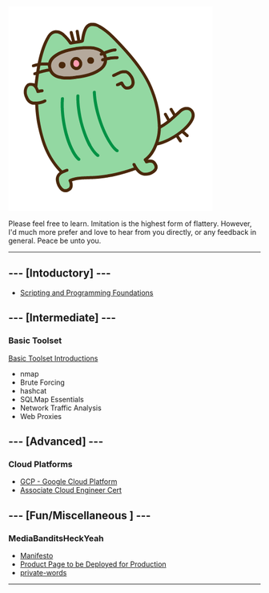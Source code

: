
![cactaur-pusheen](./img/cactaur-pusheen.png)

Please feel free to learn. Imitation is the highest form of flattery. However, I'd much more prefer and love to hear from you directly, or any feedback in general. Peace be unto you.

---

## --- [Intoductory] ---

* [Scripting and Programming Foundations](./edu/278/table-of-content.md)

## --- [Intermediate] ---

### Basic Toolset

[Basic Toolset Introductions](./operator/basic-toolset/basic-toolset.md)

* nmap
* Brute Forcing
* hashcat
* SQLMap Essentials
* Network Traffic Analysis
* Web Proxies


## --- [Advanced] ---

### Cloud Platforms

* [GCP - Google Cloud Platform](./cloud/google-cloud-platform/quiklabs/README.md)
* [Associate Cloud Engineer Cert](./cloud/google-cloud-platform/associate-cloud-engineer.md)

## --- [Fun/Miscellaneous ] ---

### MediaBanditsHeckYeah

* [Manifesto](./mediabanditsheckyeah/README.md)
* [Product Page to be Deployed for Production](./production/index.html)
* [private-words](./mediabanditsheckyeah/private-words.md)

---
